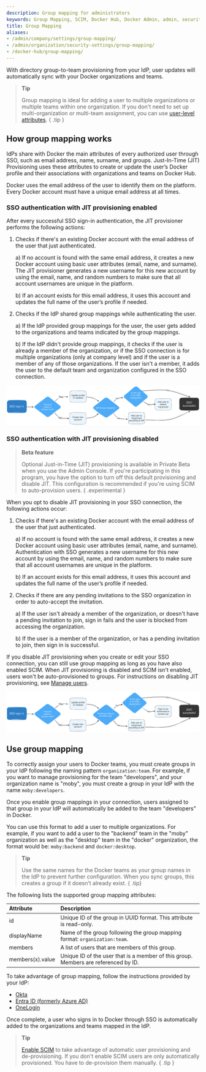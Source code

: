 ```yaml
---
description: Group mapping for administrators
keywords: Group Mapping, SCIM, Docker Hub, Docker Admin, admin, security
title: Group Mapping
aliases:
- /admin/company/settings/group-mapping/
- /admin/organization/security-settings/group-mapping/
- /docker-hub/group-mapping/
---
```


With directory group-to-team provisioning from your IdP, user updates will automatically sync with your Docker organizations and teams.

> **Tip**
>
> Group mapping is ideal for adding a user to multiple organizations or multiple teams within one organization. If you don't need to set up multi-organization or multi-team assignment, you can use [user-level attributes](scim.md#set-up-role-mapping).
{ .tip }

## How group mapping works

IdPs share with Docker the main attributes of every authorized user through SSO, such as email address, name, surname, and groups. Just-In-Time (JIT) Provisioning uses these attributes to create or update the user’s Docker profile and their associations with organizations and teams on Docker Hub.

Docker uses the email address of the user to identify them on the platform. Every Docker account must have a unique email address at all times.

### SSO authentication with JIT provisioning enabled

After every successful SSO sign-in authentication, the JIT provisioner performs the following actions:

1. Checks if there's an existing Docker account with the email address of the user that just authenticated.

   a) If no account is found with the same email address, it creates a new Docker account using basic user attributes (email, name, and surname). The JIT provisioner generates a new username for this new account by using the email, name, and random numbers to make sure that all account usernames are unique in the platform.

   b) If an account exists for this email address, it uses this account and updates the full name of the user’s profile if needed.

2. Checks if the IdP shared group mappings while authenticating the user.

   a) If the IdP provided group mappings for the user, the user gets added to the organizations and teams indicated by the group mappings.

   b) If the IdP didn't provide group mappings, it checks if the user is already a member of the organization, or if the SSO connection is for multiple organizations (only at company level) and if the user is a member of any of those organizations. If the user isn't a member, it adds the user to the default team and organization configured in the SSO connection.

![JIT provisioning](../images/jit-enabled-flow.svg)

### SSO authentication with JIT provisioning disabled

> **Beta feature**
>
> Optional Just-in-Time (JIT) provisioning is available in Private Beta when you use the Admin Console. If you're participating in this program, you have the option to turn off this default provisioning and disable JIT. This configuration is recommended if you're using SCIM to auto-provision users.
{ .experimental }

When you opt to disable JIT provisioning in your SSO connection, the following actions occur:

1. Checks if there's an existing Docker account with the email address of the user that just authenticated.

   a) If no account is found with the same email address, it creates a new Docker account using basic user attributes (email, name, and surname). Authentication with SSO generates a new username for this new account by using the email, name, and random numbers to make sure that all account usernames are unique in the platform.

   b) If an account exists for this email address, it uses this account and updates the full name of the user’s profile if needed.

2. Checks if there are any pending invitations to the SSO organization in order to auto-accept the invitation.

   a) If the user isn't already a member of the organization, or doesn't have a pending invitation to join, sign in fails and the user is blocked from accessing the organization.

   b) If the user is a member of the organization, or has a pending invitation to join, then sign in is successful.

If you disable JIT provisioning when you create or edit your SSO connection, you can still use group mapping as long as you have also enabled SCIM. When JIT provisioning is disabled and SCIM isn't enabled, users won't be auto-provisioned to groups. For instructions on disabling JIT provisioning, see [Manage users](/security/for-admins/single-sign-on/manage/#manage-users).

![JIT provisioning](../images/jit-disabled-flow.svg)

## Use group mapping

To correctly assign your users to Docker teams, you must create groups in your IdP following the naming pattern `organization:team`. For example, if you want to manage provisioning for the team "developers", and your organization name is "moby", you must create a group in your IdP with the name `moby:developers`.

Once you enable group mappings in your connection, users assigned to that group in your IdP will automatically be added to the team "developers" in Docker.

You can use this format to add a user to multiple organizations. For example, if you want to add a user to the "backend" team in the "moby" organization as well as the "desktop" team in the "docker" organization, the format would be: `moby:backend` and `docker:desktop`.

>**Tip**
>
>Use the same names for the Docker teams as your group names in the IdP to prevent further configuration. When you sync groups, this creates a group if it doesn’t already exist.
{ .tip}

The following lists the supported group mapping attributes:

| Attribute | Description |
|:--------- | :---------- |
| id | Unique ID of the group in UUID format. This attribute is read-only. |
| displayName | Name of the group following the group mapping format: `organization:team`. |
| members | A list of users that are members of this group. |
| members(x).value | Unique ID of the user that is a member of this group. Members are referenced by ID. |

To take advantage of group mapping, follow the instructions provided by your IdP:

- [Okta](https://help.okta.com/en-us/Content/Topics/users-groups-profiles/usgp-enable-group-push.htm)
- [Entra ID (formerly Azure AD)](https://learn.microsoft.com/en-us/azure/active-directory/app-provisioning/customize-application-attributes)
- [OneLogin](https://developers.onelogin.com/scim/create-app)

Once complete, a user who signs in to Docker through SSO is automatically added to the organizations and teams mapped in the IdP.

> **Tip**
>
> [Enable SCIM](scim.md) to take advantage of automatic user provisioning and de-provisioning. If you don't enable SCIM users are only automatically provisioned. You have to de-provision them manually.
{ .tip }